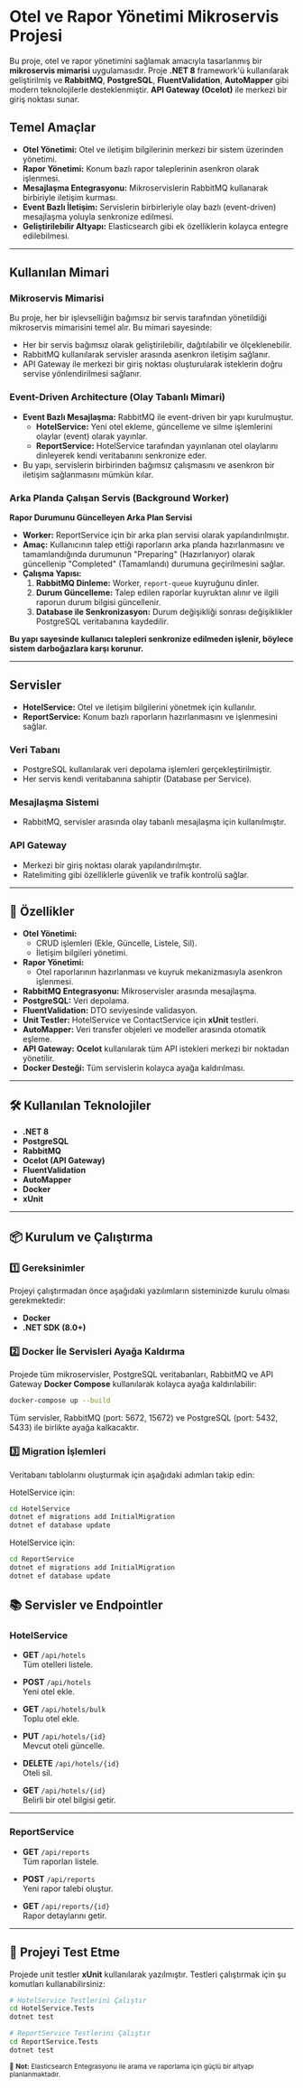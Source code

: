 # Otel ve Rapor Yönetimi Mikroservis Projesi

Bu proje, otel ve rapor yönetimini sağlamak amacıyla tasarlanmış bir **mikroservis mimarisi** uygulamasıdır. Proje **.NET 8** framework'ü kullanılarak geliştirilmiş ve **RabbitMQ**, **PostgreSQL**, **FluentValidation**, **AutoMapper** gibi modern teknolojilerle desteklenmiştir. **API Gateway (Ocelot)** ile merkezi bir giriş noktası sunar.

## **Temel Amaçlar**
- **Otel Yönetimi:** Otel ve iletişim bilgilerinin merkezi bir sistem üzerinden yönetimi.
- **Rapor Yönetimi:** Konum bazlı rapor taleplerinin asenkron olarak işlenmesi.
- **Mesajlaşma Entegrasyonu:** Mikroservislerin RabbitMQ kullanarak birbiriyle iletişim kurması.
- **Event Bazlı İletişim:** Servislerin birbirleriyle olay bazlı (event-driven) mesajlaşma yoluyla senkronize edilmesi.
- **Geliştirilebilir Altyapı:** Elasticsearch gibi ek özelliklerin kolayca entegre edilebilmesi.

---

## **Kullanılan Mimari**

### **Mikroservis Mimarisi**
Bu proje, her bir işlevselliğin bağımsız bir servis tarafından yönetildiği mikroservis mimarisini temel alır. Bu mimari sayesinde:
- Her bir servis bağımsız olarak geliştirilebilir, dağıtılabilir ve ölçeklenebilir.
- RabbitMQ kullanılarak servisler arasında asenkron iletişim sağlanır.
- API Gateway ile merkezi bir giriş noktası oluşturularak isteklerin doğru servise yönlendirilmesi sağlanır.

### **Event-Driven Architecture (Olay Tabanlı Mimari)**
- **Event Bazlı Mesajlaşma:** RabbitMQ ile event-driven bir yapı kurulmuştur.
  - **HotelService:** Yeni otel ekleme, güncelleme ve silme işlemlerini olaylar (event) olarak yayınlar.
  - **ReportService:** HotelService tarafından yayınlanan otel olaylarını dinleyerek kendi veritabanını senkronize eder.
- Bu yapı, servislerin birbirinden bağımsız çalışmasını ve asenkron bir iletişim sağlanmasını mümkün kılar.

### **Arka Planda Çalışan Servis (Background Worker)**

**Rapor Durumunu Güncelleyen Arka Plan Servisi**
- **Worker:** ReportService için bir arka plan servisi olarak yapılandırılmıştır.
- **Amaç:** Kullanıcının talep ettiği raporların arka planda hazırlanmasını ve tamamlandığında durumunun "Preparing" (Hazırlanıyor) olarak güncellenip "Completed" (Tamamlandı) durumuna geçirilmesini sağlar.
- **Çalışma Yapısı:**
  1. **RabbitMQ Dinleme:** Worker, `report-queue` kuyruğunu dinler.
  2. **Durum Güncelleme:** Talep edilen raporlar kuyruktan alınır ve ilgili raporun durum bilgisi güncellenir.
  3. **Database ile Senkronizasyon:** Durum değişikliği sonrası değişiklikler PostgreSQL veritabanına kaydedilir.
  
**Bu yapı sayesinde kullanıcı talepleri senkronize edilmeden işlenir, böylece sistem darboğazlara karşı korunur.**

---

## **Servisler**
- **HotelService:** Otel ve iletişim bilgilerini yönetmek için kullanılır.
- **ReportService:** Konum bazlı raporların hazırlanmasını ve işlenmesini sağlar.

### **Veri Tabanı**
- PostgreSQL kullanılarak veri depolama işlemleri gerçekleştirilmiştir.
- Her servis kendi veritabanına sahiptir (Database per Service).

### **Mesajlaşma Sistemi**
- RabbitMQ, servisler arasında olay tabanlı mesajlaşma için kullanılmıştır.

### **API Gateway**
- Merkezi bir giriş noktası olarak yapılandırılmıştır.
- Ratelimiting gibi özelliklerle güvenlik ve trafik kontrolü sağlar.

---

## 🚀 Özellikler

- **Otel Yönetimi:**
  - CRUD işlemleri (Ekle, Güncelle, Listele, Sil).
  - İletişim bilgileri yönetimi.
- **Rapor Yönetimi:**
  - Otel raporlarının hazırlanması ve kuyruk mekanizmasıyla asenkron işlenmesi.
- **RabbitMQ Entegrasyonu:** Mikroservisler arasında mesajlaşma.
- **PostgreSQL:** Veri depolama.
- **FluentValidation:** DTO seviyesinde validasyon.
- **Unit Testler:** HotelService ve ContactService için **xUnit** testleri.
- **AutoMapper:** Veri transfer objeleri ve modeller arasında otomatik eşleme.
- **API Gateway:** **Ocelot** kullanılarak tüm API istekleri merkezi bir noktadan yönetilir.
- **Docker Desteği:** Tüm servislerin kolayca ayağa kaldırılması. 

---

## 🛠️ Kullanılan Teknolojiler

- **.NET 8**
- **PostgreSQL**
- **RabbitMQ**
- **Ocelot (API Gateway)**
- **FluentValidation**
- **AutoMapper**
- **Docker**
- **xUnit**

---

## 📦 Kurulum ve Çalıştırma

### 1️⃣ Gereksinimler
Projeyi çalıştırmadan önce aşağıdaki yazılımların sisteminizde kurulu olması gerekmektedir:
- **Docker**
- **.NET SDK (8.0+)**

### 2️⃣ Docker İle Servisleri Ayağa Kaldırma
Projede tüm mikroservisler, PostgreSQL veritabanları, RabbitMQ ve API Gateway **Docker Compose** kullanılarak kolayca ayağa kaldırılabilir:

```bash
docker-compose up --build
```
Tüm servisler, RabbitMQ (port: 5672, 15672) ve PostgreSQL (port: 5432, 5433) ile birlikte ayağa kalkacaktır.

### 3️⃣ Migration İşlemleri
Veritabanı tablolarını oluşturmak için aşağıdaki adımları takip edin:

HotelService için:
```bash
cd HotelService
dotnet ef migrations add InitialMigration
dotnet ef database update
```
HotelService için:
```bash
cd ReportService
dotnet ef migrations add InitialMigration
dotnet ef database update
```
## 📚 Servisler ve Endpointler

### HotelService
- **GET** `/api/hotels`  
  Tüm otelleri listele.

- **POST** `/api/hotels`  
  Yeni otel ekle.

- **GET** `/api/hotels/bulk`  
  Toplu otel ekle.

- **PUT** `/api/hotels/{id}`  
  Mevcut oteli güncelle.

- **DELETE** `/api/hotels/{id}`  
  Oteli sil.

- **GET** `/api/hotels/{id}`  
  Belirli bir otel bilgisi getir.


---

### ReportService
- **GET** `/api/reports`  
  Tüm raporları listele.

- **POST** `/api/reports`  
  Yeni rapor talebi oluştur.

- **GET** `/api/reports/{id}`  
  Rapor detaylarını getir.

---

## 🧪 Projeyi Test Etme

Projede unit testler **xUnit** kullanılarak yazılmıştır. Testleri çalıştırmak için şu komutları kullanabilirsiniz:

```bash
# HotelService Testlerini Çalıştır
cd HotelService.Tests
dotnet test

# ReportService Testlerini Çalıştır
cd ReportService.Tests
dotnet test
```
<sub>🔮 **Not:** Elasticsearch Entegrasyonu ile arama ve raporlama için güçlü bir altyapı planlanmaktadır.</sub>

